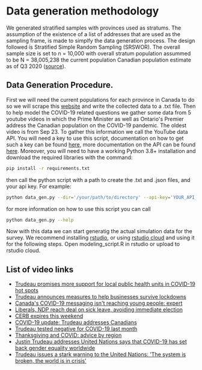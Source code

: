 # Data generation methodology
We generated stratified samples with provinces used as stratums.
The assumption of the existence of a list of addresses that are used as the sampling frame, 
is made to simplfy the data generation process.
The design followed is Stratified Simple Random Sampling (SRSWOR).
The overall sample size is set to n = 10,000 with overall stratum population
assummed to be N = 38,005,238 the current population Canadian population estimate as of
Q3 2020 ([source](https://www150.statcan.gc.ca/t1/tbl1/en/tv.action?pid=1710000901)).

## Data Generation Procedure.
First we will need the current populations for each province in Canada to do so we will scrape this [website](https://www150.statcan.gc.ca/t1/tbl1/en/tv.action?pid=1710000901)
and write the collected data to a .txt file. Then to help model the COVID-19 related questions we gather some data from
5 youtube videos in which the Prime Minister as well as Ontario's Premier address the Canadian population on the COVID-19 
pandemic. The oldest video is from Sep 23. To gather this information we call the YouTube data API. You will
need a key to use this script, documentation on how to get such a key can be found [here](https://developers.google.com/youtube/v3/docs/?apix=true), more documentation on the API can be found [here](https://developers.google.com/youtube/v3/docs/videos/list). Moreover, you will need to have a working Python 3.8+ installation and download the required libraries 
with the command:

```bash
pip install -r requirements.txt
```

then call the python script with a path to create the .txt and .json files, and your api key. For example:

```bash
python data_gen.py --dir='/your/path/to/directory' --api-key='YOUR_API_KEY'
```

for more information on how to use this script you can call

```bash
python data_gen.py --help
```

Now with this data we can start generatig the actual simulation data for the survey. We recommend installing
[rstudio](https://rstudio.com/), or using [rstudio cloud](https://rstudio.cloud/) and using it for the following steps. Open modeling_script.R in rstudio or upload to rstudio cloud. 

## List of video links
* [Trudeau promises more support for local public health units in COVID-19 hot spots](https://www.youtube.com/watch?v=i-aX4NJR9jU&ab_channel=CBCNews)
* [Trudeau announces measures to help businesses survive lockdowns](https://www.youtube.com/watch?v=x0baobXKkIM&ab_channel=CBCNews)
* [Canada's COVID-19 messaging isn't reaching young people: expert](https://www.youtube.com/watch?v=rQgQJ2kYnqo&t=36s&ab_channel=CBCNews)
* [Liberals, NDP reach deal on sick leave, avoiding immediate election](https://www.youtube.com/watch?v=n_O0uPgdUDM&ab_channel=CBCNews)
* [CERB expires this weekend](https://www.youtube.com/watch?v=r2PP76dihcs&ab_channel=CBCNews)
* [COVID-19 update: Trudeau addresses Canadians](https://www.youtube.com/watch?v=FSOZrt3tTho&ab_channel=CBCNews)
* [Trudeau tested negative for COVID-19 last month](https://www.youtube.com/watch?v=BsSL8Oh63BI&ab_channel=CBCNews)
* [Thanksgiving and COVID: advice by region](https://www.youtube.com/watch?v=5j4nezuvfpc&ab_channel=CBCNews)
* [Justin Trudeau addresses United Nations says that COVID-19 has set back gender equality worldwide](https://www.youtube.com/watch?v=eMbfZPqU3xc&ab_channel=CTVNews)
* [Trudeau issues a stark warning to the United Nations: 'The system is broken, the world is in crisis'](https://www.youtube.com/watch?v=yR2XIOAoiDs&ab_channel=CTVNews)